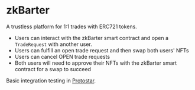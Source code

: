 # zkBarter
A trustless platform for 1:1 trades with ERC721 tokens. 

- Users can interact with the zkBarter smart contract and open a `TradeRequest` with another user.
- Users can fulfill an open trade request and then swap both users' NFTs
- Users can cancel OPEN trade requests
- Both users will need to approve their NFTs with the zkBarter smart contract for a swap to succeed

Basic integration testing in [Protostar](https://docs.swmansion.com/protostar/). 

